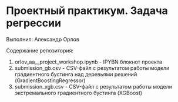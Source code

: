 # Проектный практикум. Задача регрессии

Выполнил: Александр Орлов

Содержание репозитория:

1. orlov_aa__project_workshop.ipynb - IPYBN блокнот проекта
2. submission_gb.csv - CSV-файл с результатом работы модели градиентного бустинга над деревьями решений (GradientBoostingRegressor)
3. submission_xgb.csv - CSV-файл с результатом работы модели экстремального градиентного бустинга (XGBoost)
